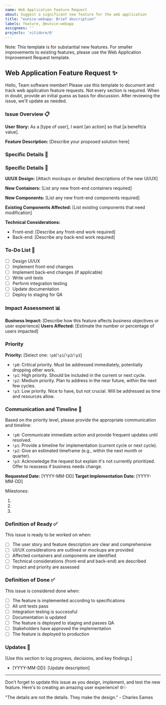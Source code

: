 ```yaml
---
name: Web Application Feature Request
about: Suggest a significant new feature for the web application
title: "eunice-webapp: Brief description"
labels: feature, @eunice-webapp
assignees: ''
projects: 'vitidore/6'
---
```


Note: This template is for substantial new features. For smaller improvements to existing features, please use the Web Application Improvement Request template.

## Web Application Feature Request :sparkles:

Hello, Team software member!
Please use this template to document and track web application feature requests.
Not every section is required.
When in doubt, provide an initial guess as basis for discussion.
After reviewing the issue, we'll update as needed.

### Issue Overview 📋

**User Story:** As a [type of user], I want [an action] so that [a benefit/a value].

**Feature Description:** [Describe your proposed solution here]

### Specific Details 🔬

### Specific Details 🔬

**UI/UX Design:** [Attach mockups or detailed descriptions of the new UI/UX]

**New Containers:** [List any new front-end containers required]

**New Components:** [List any new front-end components required]

**Existing Components Affected:** [List existing components that need modification]


**Technical Considerations:**
- Front-end: [Describe any front-end work required]
- Back-end: [Describe any back-end work required]

### To-Do List 📝
- [ ] Design UI/UX
- [ ] Implement front-end changes
- [ ] Implement back-end changes (if applicable)
- [ ] Write unit tests
- [ ] Perform integration testing
- [ ] Update documentation
- [ ] Deploy to staging for QA

### Impact Assessment 📊

**Business Impact:** [Describe how this feature affects business objectives or user experience]
**Users Affected:** [Estimate the number or percentage of users impacted]

### Priority

**Priority:** [Select one: `!p0`/`!p1`/`!p2`/`!p3`]
- `!p0`: Critical priority. Must be addressed immediately, potentially dropping other work.
- `!p1`: High priority. Should be included in the current or next cycle.
- `!p2`: Medium priority. Plan to address in the near future, within the next few cycles.
- `!p3`: Low priority. Nice to have, but not crucial. Will be addressed as time and resources allow.

### Communication and Timeline 📅

Based on the priority level, please provide the appropriate communication and timeline:

- `!p0`: Communicate immediate action and provide frequent updates until resolved.
- `!p1`: Provide a timeline for implementation (current cycle or next cycle).
- `!p2`: Give an estimated timeframe (e.g., within the next month or quarter).
- `!p3`: Acknowledge the request but explain it's not currently prioritized. Offer to reassess if business needs change.

**Requested Date:** [YYYY-MM-DD]
**Target Implementation Date:** [YYYY-MM-DD]

Milestones:
1. [Milestone 1]: [Date]
2. [Milestone 2]: [Date]
3. [Milestone 3]: [Date]

### Definition of Ready ✅

This issue is ready to be worked on when:
- [ ] The user story and feature description are clear and comprehensive
- [ ] UI/UX considerations are outlined or mockups are provided
- [ ] Affected containers and components are identified
- [ ] Technical considerations (front-end and back-end) are described
- [ ] Impact and priority are assessed

### Definition of Done ✅

This issue is considered done when:
- [ ] The feature is implemented according to specifications
- [ ] All unit tests pass
- [ ] Integration testing is successful
- [ ] Documentation is updated
- [ ] The feature is deployed to staging and passes QA
- [ ] Stakeholders have approved the implementation
- [ ] The feature is deployed to production

### Updates 🔄

[Use this section to log progress, decisions, and key findings.]

- [YYYY-MM-DD]: [Update description]

---

Don't forget to update this issue as you design, implement, and test the new feature.
Here's to creating an amazing user experience! 🌐✨

"The details are not the details. They make the design." - Charles Eames
